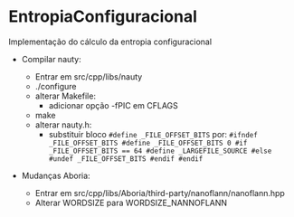 # EntropiaConfiguracional
Implementação do cálculo da entropia configuracional

- Compilar nauty:
	- Entrar em src/cpp/libs/nauty
	- ./configure
	- alterar Makefile:
		- adicionar opção -fPIC em CFLAGS
	- make
	- alterar nauty.h:
		- substituir bloco `#define _FILE_OFFSET_BITS` por:
			`
			#ifndef _FILE_OFFSET_BITS
			#define _FILE_OFFSET_BITS 0
			#if _FILE_OFFSET_BITS == 64
			#define _LARGEFILE_SOURCE
			#else
			#undef _FILE_OFFSET_BITS
			#endif
			#endif
			`

- Mudanças Aboria:
	- Entrar em src/cpp/libs/Aboria/third-party/nanoflann/nanoflann.hpp
	- Alterar WORDSIZE para WORDSIZE_NANNOFLANN
